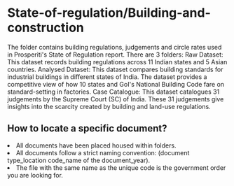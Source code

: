 # State-of-regulation/Building-and-construction
The folder contains building regulations, judgements and circle rates used in Prosperiti's State of Regulation report.
There are 3 folders:
Raw Dataset: This dataset records building regulations across 11 Indian states and 5 Asian countries.
Analysed Dataset: This dataset compares building standards for industrial buildings in different states of India. The dataset provides a competitive view of how 10 states and GoI's National Building Code fare on standard-setting in factories.
Case Catalogue: This dataset catalogues 31 judgements by the Supreme Court (SC) of India. These 31 judgements give insights into the scarcity created by building and land-use regulations.

## How to locate a specific document?
<li> All documents have been placed housed within folders. </li>
<li> All documents follow a strict naming convention: (document type_location code_name of the document_year). </li>
<li> The file with the same name as the unique code is the government order you are looking for. </li>
